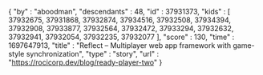 {
  "by" : "aboodman",
  "descendants" : 48,
  "id" : 37931373,
  "kids" : [ 37932675, 37931868, 37932874, 37934516, 37932508, 37934394, 37932908, 37933877, 37932564, 37932472, 37933294, 37932632, 37932941, 37932054, 37932235, 37932077 ],
  "score" : 130,
  "time" : 1697647913,
  "title" : "Reflect – Multiplayer web app framework with game-style synchronization",
  "type" : "story",
  "url" : "https://rocicorp.dev/blog/ready-player-two"
}
